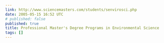 ```yaml
---
link: http://www.sciencemasters.com/students/senvirosci.php
date: 2005-05-15 16:52 UTC
# published: false
published: true
title: Professional Master's Degree Programs in Environmental Science
tags: []
---
```




